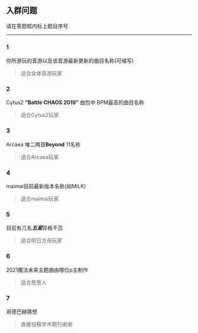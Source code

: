 ## 入群问题

请在答题框内标上题目序号

---

### 1
你所游玩的音游以及该音游最新更新的曲目名称(可缩写)

> 适合全体音游玩家


### 2
Cytus2 **”Battle CHAOS 2019”** 曲包中 BPM最高的曲目名称

> 适合Cytus2玩家


### 3
Arcaea 唯二两首**Beyond** 11名称

> 适合Arcaea玩家


### 4
maimai目前最新版本名称(如MiLK)

> 适合maimai玩家


### 5
目前有几名***五星***异格干员

>适合明日方舟玩家


### 6
2021魔法未来主题曲由哪位p主制作

>适合葱葱人


### 7
哥德巴赫猜想

>直接投稿学术期刊谢谢
